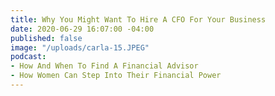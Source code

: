 ```yaml
---
title: Why You Might Want To Hire A CFO For Your Business
date: 2020-06-29 16:07:00 -04:00
published: false
image: "/uploads/carla-15.JPEG"
podcast:
- How And When To Find A Financial Advisor
- How Women Can Step Into Their Financial Power
---
```


